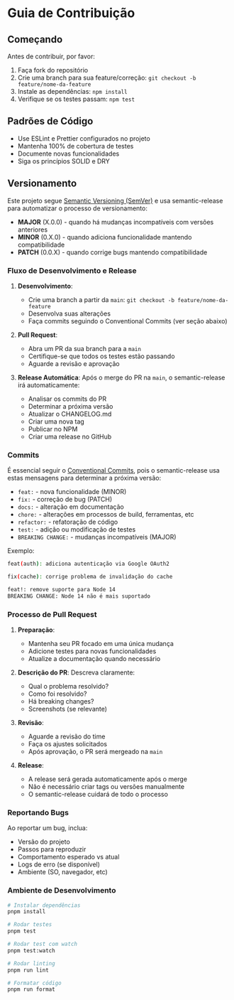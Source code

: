 # Guia de Contribuição

## Começando

Antes de contribuir, por favor:

1. Faça fork do repositório
2. Crie uma branch para sua feature/correção: `git checkout -b feature/nome-da-feature`
3. Instale as dependências: `npm install`
4. Verifique se os testes passam: `npm test`

## Padrões de Código

- Use ESLint e Prettier configurados no projeto
- Mantenha 100% de cobertura de testes
- Documente novas funcionalidades
- Siga os princípios SOLID e DRY

## Versionamento

Este projeto segue [Semantic Versioning (SemVer)](https://semver.org/lang/pt-BR/) e usa semantic-release para automatizar o processo de versionamento:

- **MAJOR** (X.0.0) - quando há mudanças incompatíveis com versões anteriores
- **MINOR** (0.X.0) - quando adiciona funcionalidade mantendo compatibilidade
- **PATCH** (0.0.X) - quando corrige bugs mantendo compatibilidade

### Fluxo de Desenvolvimento e Release

1. **Desenvolvimento**:
   - Crie uma branch a partir da `main`: `git checkout -b feature/nome-da-feature`
   - Desenvolva suas alterações
   - Faça commits seguindo o Conventional Commits (ver seção abaixo)

2. **Pull Request**:
   - Abra um PR da sua branch para a `main`
   - Certifique-se que todos os testes estão passando
   - Aguarde a revisão e aprovação

3. **Release Automática**:
   Após o merge do PR na `main`, o semantic-release irá automaticamente:
   - Analisar os commits do PR
   - Determinar a próxima versão
   - Atualizar o CHANGELOG.md
   - Criar uma nova tag
   - Publicar no NPM
   - Criar uma release no GitHub

### Commits

É essencial seguir o [Conventional Commits](https://www.conventionalcommits.org/pt-br), pois o semantic-release usa estas mensagens para determinar a próxima versão:

- `feat:` - nova funcionalidade (MINOR)
- `fix:` - correção de bug (PATCH)
- `docs:` - alteração em documentação
- `chore:` - alterações em processos de build, ferramentas, etc
- `refactor:` - refatoração de código
- `test:` - adição ou modificação de testes
- `BREAKING CHANGE:` - mudanças incompatíveis (MAJOR)

Exemplo:
```bash
feat(auth): adiciona autenticação via Google OAuth2

fix(cache): corrige problema de invalidação do cache

feat!: remove suporte para Node 14
BREAKING CHANGE: Node 14 não é mais suportado
```

### Processo de Pull Request

1. **Preparação**:
   - Mantenha seu PR focado em uma única mudança
   - Adicione testes para novas funcionalidades
   - Atualize a documentação quando necessário

2. **Descrição do PR**:
   Descreva claramente:
   - Qual o problema resolvido?
   - Como foi resolvido?
   - Há breaking changes?
   - Screenshots (se relevante)

3. **Revisão**:
   - Aguarde a revisão do time
   - Faça os ajustes solicitados
   - Após aprovação, o PR será mergeado na `main`

4. **Release**:
   - A release será gerada automaticamente após o merge
   - Não é necessário criar tags ou versões manualmente
   - O semantic-release cuidará de todo o processo

### Reportando Bugs

Ao reportar um bug, inclua:

- Versão do projeto
- Passos para reproduzir
- Comportamento esperado vs atual
- Logs de erro (se disponível)
- Ambiente (SO, navegador, etc)

### Ambiente de Desenvolvimento

```bash
# Instalar dependências
pnpm install

# Rodar testes
pnpm test

# Rodar test com watch
pnpm test:watch

# Rodar linting
pnpm run lint

# Formatar código
pnpm run format
```

